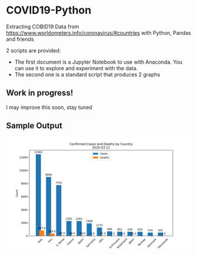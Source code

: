 # COVID19-Python
Extracting COBID19 Data from https://www.worldometers.info/coronavirus/#countries with Python, Pandas and friends

2 scripts are provided:
 - The first document is a Jupyter Notebook to use with Anaconda. You can use it to explore and experiment with the data.
 - The second one is a standard script that produces 2 graphs
 
 ## Work in progress!
 I may improve this soon, stay tuned
 
 ## Sample Output
![Stats from March 11](figures/COVID19-20200311.png)
